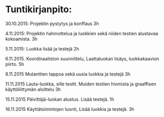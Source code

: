 ﻿# ﻿Tuntikirjanpito:

30.10.2015:
Projektin pystytys ja konffaus 3h

4.11.2015:
Projektin hahmottelua ja luokkien sekä niiden testien alustavaa kokoamista. 3h

5.11.2015:
Luokka lisää ja testejä 2h

6.11.2015.
Koordinaaitston suunnittelu, Laattaluokan lisäys, luokkakaavion piirto. 5h

8.11.2015
Mutanttien tappoa sekä uusia luokkia ja testejä 3h

11.11.2015
Lauta-luokka, sille testit. Muiden testien hiomista ja graaffisen käyttöliittymän aloittelu 3h

15.11.2015
Päivittäjä-luokan alustus. Lisää testejä. 1h

16.11.2015
Käyttätoimintojen luonti, Lisää luokkia ja testejä. 3h